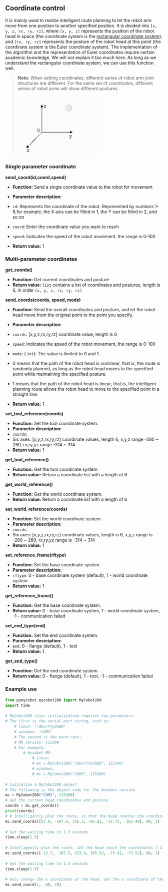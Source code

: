 ## Coordinate control

It is mainly used to realize intelligent route planning to let the robot arm move from one position to another specified position. It is divided into `[x, y, z, rx, ry, rz]`, where `[x, y, z]` represents the position of the robot head in space (the coordinate system is the [rectangular coordinate system](https://zhidao.baidu.com/question/2125035227927850747.html)), and `[rx, ry, rz]` represents the posture of the robot head at this point (the coordinate system is the Euler coordinate system). The implementation of the algorithm and the representation of Euler coordinates require certain academic knowledge. We will not explain it too much here. As long as we understand the rectangular coordinate system, we can use this function well.

> **Note:** When setting coordinates, different series of robot arm joint structures are different. For the same set of coordinates, different series of robot arms will show different postures.
>
> <img src="../../../resources\3-FunctionsAndApplications\6.developmentGuide\python\axis/coordinate.jpg" style="zoom: 67%;" />


### Single parameter coordinate

**send_coord(id,coord,speed)**

- **Function:** Send a single coordinate value to the robot for movement
- **Parameter description:**
- `id`: Represents the coordinate of the robot. Represented by numbers 1-6,for example, the X axis can be filled in 1, the Y can be filled in 2, and so on

- `coord`: Enter the coordinate value you want to reach

- `speed`: Indicates the speed of the robot movement, the range is 0-100
- **Return value:** 1

### Multi-parameter coordinates

**get_coords()**

- **Function:** Get current coordinates and posture
- **Return value:** `list` contains a list of coordinates and postures, length is 6, in order `[x, y, z, rx, ry, rz]`

**send_coords(coords, speed, mode)**

- **Function:** Send the overall coordinates and posture, and let the robot head move from the original point to the point you specify.
- **Parameter description:**
- `coords`: [x,y,z,rx,ry,rz] coordinate value, length is 6

- `speed`: Indicates the speed of the robot movement, the range is 0-100
- `mode`: ( `int`): The value is limited to 0 and 1.
- 0 means that the path of the robot head is nonlinear, that is, the route is randomly planned, as long as the robot head moves to the specified point while maintaining the specified posture.
- 1 means that the path of the robot head is linear, that is, the intelligent planning route allows the robot head to move to the specified point in a straight line.
- **Return value:** 1

**set_tool_reference(coords)**

- **Function:** Set the tool coordinate system.
- **Parameter description:**
- `coords`:
- Six axes: [x,y,z,rx,ry,rz] coordinate values, length 6, x,y,z range -280 ~ 280, rx,ry,yz range -314 ~ 314
- **Return value:** 1

**get_tool_reference()**

- **Function:** Get the tool coordinate system.
- **Return value:** Return a coordinate list with a length of 6

**get_world_reference()**

- **Function:** Get the world coordinate system.
- **Return value:** Return a coordinate list with a length of 6

**set_world_reference(coords)**

- **Function:** Set the world coordinate system.
- **Parameter description:**
- `coords`:
- Six axes: [x,y,z,rx,ry,rz] coordinate values, length is 6, x,y,z range is -280 ~ 280, rx,ry,yz range is -314 ~ 314
- **Return value:** 1

**set_reference_frame(rftype)**

- **Function:** Set the base coordinate system.
- **Parameter description:**
- `rftype`: 0 - base coordinate system (default), 1 - world coordinate system
- **Return value:** 1

**get_reference_frame()**

- **Function:** Get the base coordinate system.
- **Return value:** 0 - base coordinate system, 1 - world coordinate system, -1 - communication failed

**set_end_type(end)**

- **Function:** Set the end coordinate system.
- **Parameter description:**
- `end`: 0 - flange (default), 1 - tool
- **Return value:** 1

**get_end_type()**

- **Function:** Get the end coordinate system.
- **Return value:** 0 - flange (default), 1 - tool, -1 - communication failed

### Example use

```python
from pymycobot.mycobot280 import MyCobot280
import time

# MyCobot280 class initialization requires two parameters:
# The first is the serial port string, such as:
    # linux: "/dev/ttyUSB0"
    # windows: "COM3"
    # The second is the baud rate:
    # M5 version: 115200
    # For example:
        # mycobot-M5:
            # linux:
            # mc = MyCobot280("/dev/ttyUSB0", 115200)
            # windows:
            # mc = MyCobot280("COM3", 115200)

# Initialize a MyCobot280 object
# The following is the object code for the Windows version
mc = MyCobot280("COM3", 115200)
# Get the current head coordinates and posture
coords = mc.get_coords()
print(coords)
# # Intelligently plan the route, so that the head reaches the coordinates [57.0, -107.4, 316.3] in a linear manner, and maintains the posture [-93.81, -12.71, -163.49], with a speed of 80mm/s
mc.send_coords([57.0, -107.4, 316.3, -93.81, -12.71, -163.49], 80, 1)

# Set the waiting time to 1.5 seconds
time.sleep(1.5)

# Intelligently plan the route, let the head reach the coordinates [-13.7, -107.5, 223.9] in a linear manner, and maintain the posture [165.52, -75.41, -73.52], with a speed of 80mm/s
mc.send_coords([-13.7, -107.5, 223.9, 165.52, -75.41, -73.52], 80, 1)

# Set the waiting time to 1.5 seconds
time.sleep(1.5)

# Only change the x coordinate of the head, set the x coordinate of the head to -40. Let it intelligently plan the route and move the head to the changed position, with a speed of 70mm/s
mc.send_coord(1, -40, 70)
```